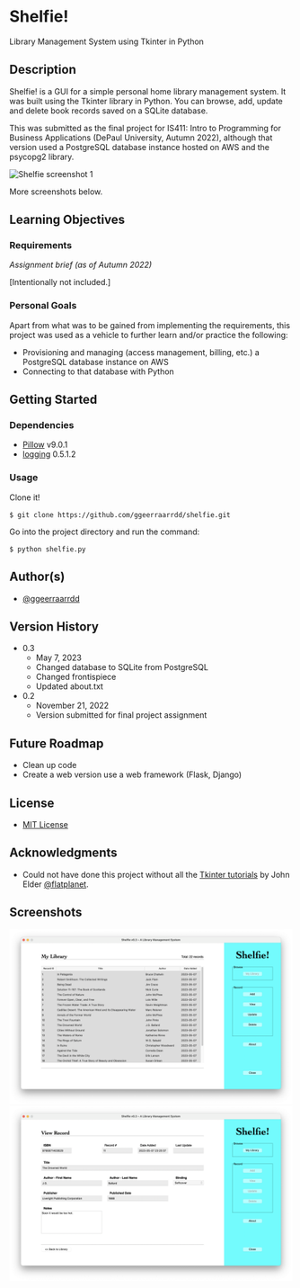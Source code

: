 # Shelfie!
Library Management System using Tkinter in Python

## Description
Shelfie! is a GUI for a simple personal home library management system. It was built using the Tkinter library in Python. You can browse, add, update and delete book records saved on a SQLite database.

This was submitted as the final project for IS411: Intro to Programming for Business Applications (DePaul University, Autumn 2022), although that version used a PostgreSQL database instance hosted on AWS and the psycopg2 library.

<picture><img alt="Shelfie screenshot 1" src="images/shelfie_1.png?raw=true"></picture>

More screenshots below.

## Learning Objectives

### Requirements
_Assignment brief (as of Autumn 2022)_

\[Intentionally not included.\]

### Personal Goals
Apart from what was to be gained from implementing the requirements, this project was used as a vehicle to further learn and/or practice the following:

* Provisioning and managing (access management, billing, etc.) a PostgreSQL database instance on AWS
* Connecting to that database with Python

## Getting Started

### Dependencies

* [Pillow](https://python-pillow.org/) v9.0.1
* [logging](https://docs.python.org/3/library/logging.html) 0.5.1.2

### Usage

Clone it!
```
$ git clone https://github.com/ggeerraarrdd/shelfie.git
```

Go into the project directory and run the command:
```
$ python shelfie.py
```

## Author(s)
* [@ggeerraarrdd](https://github.com/ggeerraarrdd/)

## Version History
* 0.3
    * May 7, 2023
    * Changed database to SQLite from PostgreSQL
    * Changed frontispiece
    * Updated about.txt
* 0.2
    * November 21, 2022
    * Version submitted for final project assignment

## Future Roadmap
* Clean up code
* Create a web version use a web framework (Flask, Django)

## License
* [MIT License](https://github.com/ggeerraarrdd/large-parks/blob/main/LICENSE)

## Acknowledgments
* Could not have done this project without all the [Tkinter tutorials](https://www.youtube.com/playlist?list=PLCC34OHNcOtoC6GglhF3ncJ5rLwQrLGnV) by John Elder [@flatplanet](https://github.com/flatplanet).

## Screenshots
<picture><img alt="Shelfie screenshot 2" src="images/shelfie_2.png?raw=true"></picture>
<picture><img alt="Shelfie screenshot 3" src="images/shelfie_3.png?raw=true"></picture>


